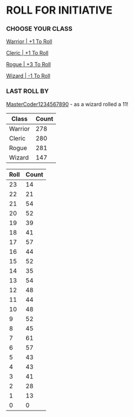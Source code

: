 # ROLL FOR INITIATIVE
### CHOOSE YOUR CLASS

[Warrior | +1 To Roll](https://github.com/benjaminsampica/benjaminsampica/issues/new?title=roll%7Cwarrior&body=Just+click+%27Submit+new+issue%27.)

[Cleric | +1 To Roll](https://github.com/benjaminsampica/benjaminsampica/issues/new?title=roll%7Ccleric&body=Just+click+%27Submit+new+issue%27.)

[Rogue | +3 To Roll](https://github.com/benjaminsampica/benjaminsampica/issues/new?title=roll%7Crogue&body=Just+click+%27Submit+new+issue%27.)

[Wizard | -1 To Roll](https://github.com/benjaminsampica/benjaminsampica/issues/new?title=roll%7Cwizard&body=Just+click+%27Submit+new+issue%27.)
### LAST ROLL BY
[MasterCoder1234567890](https://www.github.com/MasterCoder1234567890) - as a wizard rolled a 11!

|Class|Count|
|-|-|
|Warrior|278|
|Cleric|280|
|Rogue|281|
|Wizard|147|

|Roll|Count|
|-|-|
|23|14
|22|21
|21|54
|20|52
|19|39
|18|41
|17|57
|16|44
|15|52
|14|35
|13|54
|12|48
|11|44
|10|48
|9|52
|8|45
|7|61
|6|57
|5|43
|4|43
|3|41
|2|28
|1|13
|0|0
